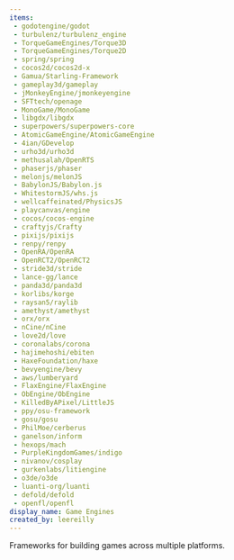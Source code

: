 ```yaml
---
items:
 - godotengine/godot
 - turbulenz/turbulenz_engine
 - TorqueGameEngines/Torque3D
 - TorqueGameEngines/Torque2D
 - spring/spring
 - cocos2d/cocos2d-x
 - Gamua/Starling-Framework
 - gameplay3d/gameplay
 - jMonkeyEngine/jmonkeyengine
 - SFTtech/openage
 - MonoGame/MonoGame
 - libgdx/libgdx
 - superpowers/superpowers-core
 - AtomicGameEngine/AtomicGameEngine
 - 4ian/GDevelop
 - urho3d/urho3d
 - methusalah/OpenRTS
 - phaserjs/phaser
 - melonjs/melonJS
 - BabylonJS/Babylon.js
 - WhitestormJS/whs.js
 - wellcaffeinated/PhysicsJS
 - playcanvas/engine
 - cocos/cocos-engine
 - craftyjs/Crafty
 - pixijs/pixijs
 - renpy/renpy
 - OpenRA/OpenRA
 - OpenRCT2/OpenRCT2
 - stride3d/stride
 - lance-gg/lance
 - panda3d/panda3d
 - korlibs/korge
 - raysan5/raylib
 - amethyst/amethyst
 - orx/orx
 - nCine/nCine
 - love2d/love
 - coronalabs/corona
 - hajimehoshi/ebiten
 - HaxeFoundation/haxe
 - bevyengine/bevy
 - aws/lumberyard
 - FlaxEngine/FlaxEngine
 - ObEngine/ObEngine
 - KilledByAPixel/LittleJS
 - ppy/osu-framework
 - gosu/gosu
 - PhilMoe/cerberus
 - ganelson/inform
 - hexops/mach
 - PurpleKingdomGames/indigo
 - nivanov/cosplay
 - gurkenlabs/litiengine
 - o3de/o3de
 - luanti-org/luanti
 - defold/defold
 - openfl/openfl
display_name: Game Engines
created_by: leereilly
---
```

Frameworks for building games across multiple platforms.
